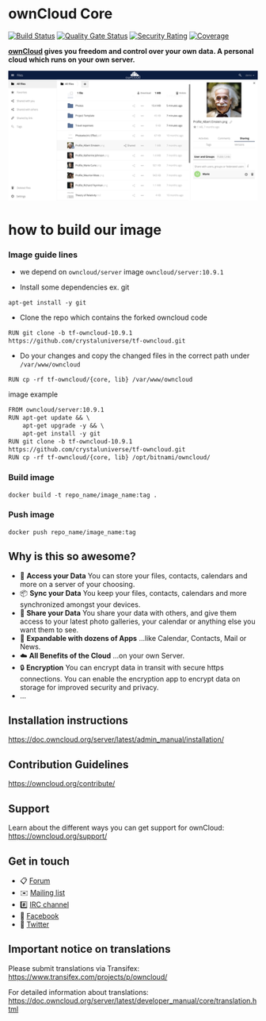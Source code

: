 # ownCloud Core

[![Build Status](https://drone.owncloud.com/api/badges/owncloud/core/status.svg?branch=master)](https://drone.owncloud.com/owncloud/core)
[![Quality Gate Status](https://sonarcloud.io/api/project_badges/measure?project=owncloud_core&metric=alert_status)](https://sonarcloud.io/dashboard?id=owncloud_core)
[![Security Rating](https://sonarcloud.io/api/project_badges/measure?project=owncloud_core&metric=security_rating)](https://sonarcloud.io/dashboard?id=owncloud_core)
[![Coverage](https://sonarcloud.io/api/project_badges/measure?project=owncloud_core&metric=coverage)](https://sonarcloud.io/dashboard?id=owncloud_core)

**[ownCloud](http://ownCloud.org) gives you freedom and control over your own data.
A personal cloud which runs on your own server.**

![](https://github.com/owncloud/screenshots/blob/master/files/sidebar_1.png)

# how to build our image
### Image guide lines
- we depend on `owncloud/server` image 
`owncloud/server:10.9.1`

- Install some dependencies 
ex. git
```
apt-get install -y git
```

- Clone the repo which contains the forked owncloud code 
```
RUN git clone -b tf-owncloud-10.9.1 https://github.com/crystaluniverse/tf-owncloud.git
```
- Do your changes and copy the changed files in the correct path under `/var/www/owncloud`
```
RUN cp -rf tf-owncloud/{core, lib} /var/www/owncloud
```


image example
``` 
FROM owncloud/server:10.9.1
RUN apt-get update && \
    apt-get upgrade -y && \
    apt-get install -y git
RUN git clone -b tf-owncloud-10.9.1 https://github.com/crystaluniverse/tf-owncloud.git
RUN cp -rf tf-owncloud/{core, lib} /opt/bitnami/owncloud/
```

### Build image
```
docker build -t repo_name/image_name:tag . 
```

### Push image
```
docker push repo_name/image_name:tag
```

## Why is this so awesome?
* :file_folder: **Access your Data** You can store your files, contacts, calendars and more on a server of your choosing.
* :package: **Sync your Data** You keep your files, contacts, calendars and more synchronized amongst your devices.
* :arrows_counterclockwise: **Share your Data** You share your data with others, and give them access to your latest photo galleries, your calendar or anything else you want them to see.
* :rocket: **Expandable with dozens of Apps** ...like Calendar, Contacts, Mail or News.
* :cloud: **All Benefits of the Cloud** ...on your own Server.
* :lock: **Encryption** You can encrypt data in transit with secure https connections. You can enable the encryption app to encrypt data on storage for improved security and privacy.
* ...

## Installation instructions
https://doc.owncloud.org/server/latest/admin_manual/installation/

## Contribution Guidelines
https://owncloud.org/contribute/

## Support
Learn about the different ways you can get support for ownCloud: https://owncloud.org/support/

## Get in touch
* :clipboard: [Forum](https://central.owncloud.org)
* :envelope: [Mailing list](https://mailman.owncloud.org/mailman/listinfo)
* :hash: [IRC channel](https://web.libera.chat/?channels=#owncloud)
* :busts_in_silhouette: [Facebook](https://facebook.com/ownclouders)
* :hatching_chick: [Twitter](https://twitter.com/ownCloud)

## Important notice on translations
Please submit translations via Transifex:
https://www.transifex.com/projects/p/owncloud/

For detailed information about translations:
https://doc.owncloud.org/server/latest/developer_manual/core/translation.html

